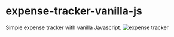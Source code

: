 # expense-tracker-vanilla-js
Simple expense tracker with vanilla Javascript.
![expense tracker](https://github.com/Kuzma02/expense-tracker-vanilla-js/assets/138793624/f48cf52d-150a-4b8f-88e4-5b79cc55f628)
